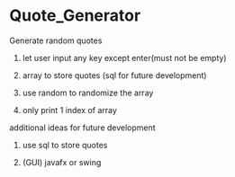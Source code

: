 # Quote_Generator

Generate random quotes

1) let user input any key except enter(must not be empty)

2) array to store quotes (sql for future development)

3) use random to randomize the array

4) only print 1 index of array


additional ideas for future development

1) use sql to store quotes

2) (GUI) javafx or swing
